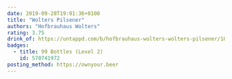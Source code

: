 ```yaml
---
date: 2019-09-28T19:01:36+0100
title: "Wolters Pilsener"
authors: "Hofbrauhaus Wolters"
rating: 3.75
drink_of: https://untappd.com/b/hofbrauhaus-wolters-wolters-pilsener/10947
badges:
  - title: 99 Bottles (Level 2)
    id: 570741972
posting_method: https://ownyour.beer
---
```

